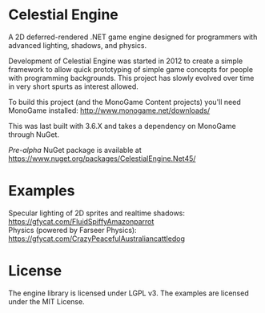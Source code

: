 # Celestial Engine
A 2D deferred-rendered .NET game engine designed for programmers with advanced lighting, shadows, and physics.

Development of Celestial Engine was started in 2012 to create a simple framework to allow quick prototyping of simple game concepts for people with programming backgrounds. This project has slowly evolved over time in very short spurts as interest allowed.

To build this project (and the MonoGame Content projects) you'll need MonoGame installed: http://www.monogame.net/downloads/  

This was last built with 3.6.X and takes a dependency on MonoGame through NuGet.

*Pre-alpha* NuGet package is available at https://www.nuget.org/packages/CelestialEngine.Net45/

# Examples
Specular lighting of 2D sprites and realtime shadows: https://gfycat.com/FluidSpiffyAmazonparrot  
Physics (powered by Farseer Physics): https://gfycat.com/CrazyPeacefulAustraliancattledog

# License
The engine library is licensed under LGPL v3. The examples are licensed under the MIT License.
